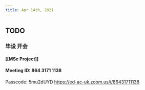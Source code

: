 ```yaml
---
title: Apr 14th, 2021
---
```


## TODO
### 毕设 开会
#### [[MSc Project]]
#### Meeting ID: 864 3171 1138
 Passcode: 5mu2dUYD
 https://ed-ac-uk.zoom.us/i/86431711138
####
